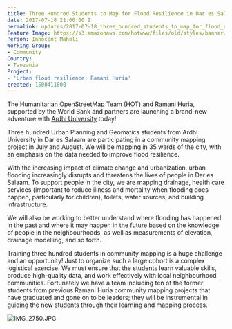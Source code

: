 ```yaml
---
title: Three Hundred Students to Map for Flood Resilience in Dar es Salaam
date: 2017-07-18 21:00:00 Z
permalink: updates/2017-07-18_three_hundred_students_to_map_for_flood_resilience_in_dar_es_salaam
Feature Image: https://s3.amazonaws.com/hotwww/files/old/styles/banner/public/innocent_0.jpg
Person: Innocent Maholi
Working Group:
- Community
Country:
- Tanzania
Project:
- 'Urban flood resilience: Ramani Huria'
created: 1500411600
---
```


The Humanitarian OpenStreetMap Team (HOT) and Ramani Huria, supported by the World Bank and partners are launching a brand-new adventure with [Ardhi University](http://www.aru.ac.tz/) today!

Three hundred Urban Planning and Geomatics students from Ardhi University in Dar es Salaam are participating in a community mapping project in July and August. We will be mapping in 35 wards of the city, with an emphasis on the data needed to improve flood resilience.

With the increasing impact of climate change and urbanization, urban flooding increasingly disrupts and threatens the lives of people in Dar es Salaam. To support people in the city, we are mapping drainage, health care services (important to reduce illness and mortality when flooding does happen, particularly for children), toilets, water sources, and building infrastructure.

We will also be working to better understand where flooding has happened in the past and where it may happen in the future based on the knowledge of people in the neighbourhoods, as well as measurements of elevation, drainage modelling, and so forth.

Training three hundred students in community mapping is a huge challenge and an opportunity! Just to organize such a large cohort is a complex logistical exercise. We must ensure that the students learn valuable skills, produce high-quality data, and work effectively with local neighbourhood communities. Fortunately we have a team including ten of the former students from previous Ramani Huria community mapping projects that have graduated and gone on to be leaders; they will be instrumental in guiding the new students through their learning and mapping process.

![IMG_2750.JPG](/uploads/IMG_2750.JPG)